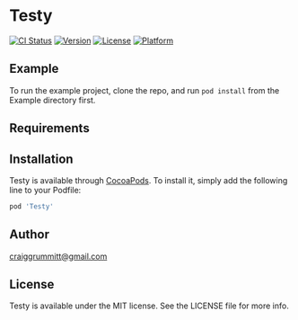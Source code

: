 # Testy

[![CI Status](http://img.shields.io/travis/iosappdevelopmentwithswift@gmail.com/Testy.svg?style=flat)](https://travis-ci.org/iosappdevelopmentwithswift@gmail.com/Testy)
[![Version](https://img.shields.io/cocoapods/v/Testy.svg?style=flat)](http://cocoapods.org/pods/Testy)
[![License](https://img.shields.io/cocoapods/l/Testy.svg?style=flat)](http://cocoapods.org/pods/Testy)
[![Platform](https://img.shields.io/cocoapods/p/Testy.svg?style=flat)](http://cocoapods.org/pods/Testy)

## Example

To run the example project, clone the repo, and run `pod install` from the Example directory first.

## Requirements

## Installation

Testy is available through [CocoaPods](http://cocoapods.org). To install
it, simply add the following line to your Podfile:

```ruby
pod 'Testy'
```

## Author

craiggrummitt@gmail.com

## License

Testy is available under the MIT license. See the LICENSE file for more info.
